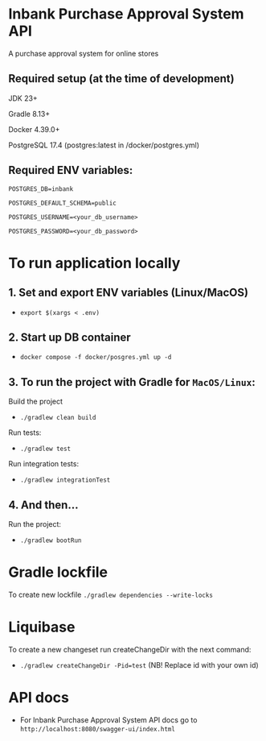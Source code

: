 # Inbank Purchase Approval System API
A purchase approval system for online stores

## Required setup (at the time of development)
JDK 23+
 
Gradle 8.13+

Docker 4.39.0+

PostgreSQL 17.4 (postgres:latest in /docker/postgres.yml)

## Required ENV variables:

`POSTGRES_DB=inbank`

`POSTGRES_DEFAULT_SCHEMA=public`

`POSTGRES_USERNAME=<your_db_username>`

`POSTGRES_PASSWORD=<your_db_password>`

# To run application locally

## 1. Set and export ENV variables (Linux/MacOS)
* `export $(xargs < .env)`

## 2. Start up DB container
* `docker compose -f docker/posgres.yml up -d`

## 3. To run the project with Gradle for `MacOS/Linux`:
Build the project
* `./gradlew clean build` 

Run tests:
* `./gradlew test`

Run integration tests:
* `./gradlew integrationTest`

## 4. And then...
Run the project:
* `./gradlew bootRun`

# Gradle lockfile
To create new lockfile
`./gradlew dependencies --write-locks`

# Liquibase

To create a new changeset run createChangeDir with the next command:
* `./gradlew createChangeDir -Pid=test` (NB! Replace id with your own id)

# API docs
* For Inbank Purchase Approval System API docs go to `http://localhost:8080/swagger-ui/index.html`
